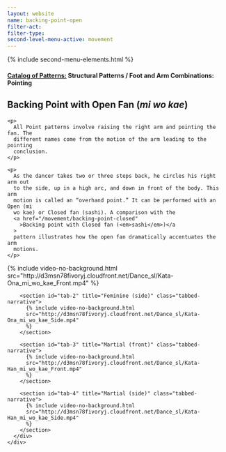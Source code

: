 ```yaml
---
layout: website
name: backing-point-open
filter-act:
filter-type:
second-level-menu-active: movement
---
```


{% include second-menu-elements.html %}

<main class="page-content">
  <div class="text-container">
    <h4>
      <a href="/movement/">Catalog of Patterns:</a> Structural Patterns / Foot
      and Arm Combinations: Pointing
    </h4>
    <h2>Backing Point with Open Fan (<em>mi wo kae</em>)</h2>

    <p>
      All Point patterns involve raising the right arm and pointing the fan. The
      different names come from the motion of the arm leading to the pointing
      conclusion.
    </p>

    <p>
      As the dancer takes two or three steps back, he circles his right arm out
      to the side, up in a high arc, and down in front of the body. This arm
      motion is called an “overhand point.” It can be performed with an Open (mi
      wo kae) or Closed fan (sashi). A comparison with the
      <a href="/movement/backing-point-closed"
        >Backing point with Closed fan (<em>sashi</em>)</a
      >
      pattern illustrates how the open fan dramatically accentuates the arm
      motions.
    </p>
  </div>

  <div class="tabs-container">
    <div class="tabs-container__links">
      <div class="wrapper">
        <div id="tabs"></div>
      </div>
    </div>
    <div class="tabs-container__content">
      <div class="wrapper">
        <section id="tab-1" title="Feminine (front)" class="tabbed-narrative">
          {% include video-no-background.html
          src="http://d3msn78fivoryj.cloudfront.net/Dance_sl/Kata-Ona_mi_wo_kae_Front.mp4"
          %}
        </section>

        <section id="tab-2" title="Feminine (side)" class="tabbed-narrative">
          {% include video-no-background.html
          src="http://d3msn78fivoryj.cloudfront.net/Dance_sl/Kata-Ona_mi_wo_kae_Side.mp4"
          %}
        </section>

        <section id="tab-3" title="Martial (front)" class="tabbed-narrative">
          {% include video-no-background.html
          src="http://d3msn78fivoryj.cloudfront.net/Dance_sl/Kata-Han_mi_wo_kae_Front.mp4"
          %}
        </section>

        <section id="tab-4" title="Martial (side)" class="tabbed-narrative">
          {% include video-no-background.html
          src="http://d3msn78fivoryj.cloudfront.net/Dance_sl/Kata-Han_mi_wo_kae_Side.mp4"
          %}
        </section>
      </div>
    </div>
  </div>
</main>
